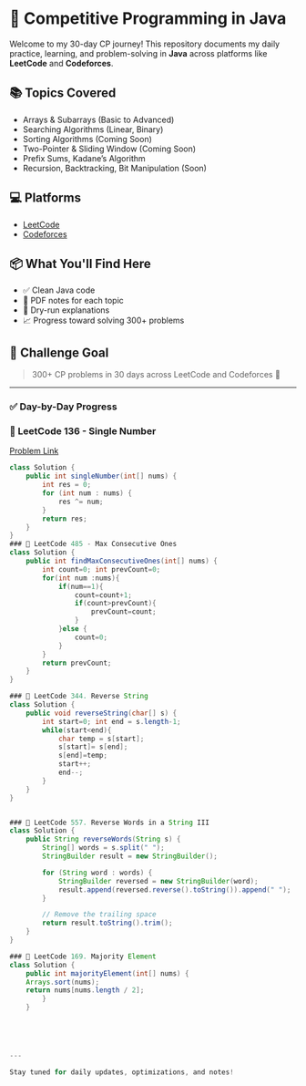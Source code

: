 # 🚀 Competitive Programming in Java

Welcome to my 30-day CP journey! This repository documents my daily practice, learning, and problem-solving in **Java** across platforms like **LeetCode** and **Codeforces**.

## 📚 Topics Covered
- Arrays & Subarrays (Basic to Advanced)
- Searching Algorithms (Linear, Binary)
- Sorting Algorithms (Coming Soon)
- Two-Pointer & Sliding Window (Coming Soon)
- Prefix Sums, Kadane’s Algorithm
- Recursion, Backtracking, Bit Manipulation (Soon)

## 💻 Platforms
- [LeetCode](https://leetcode.com/)
- [Codeforces](https://codeforces.com/)

## 📦 What You'll Find Here
- ✅ Clean Java code
- 📘 PDF notes for each topic
- 🧠 Dry-run explanations
- 📈 Progress toward solving 300+ problems

## 📅 Challenge Goal
> 300+ CP problems in 30 days across LeetCode and Codeforces 💪

---

### ✅ Day-by-Day Progress

### 🔹 LeetCode 136 - Single Number  
[Problem Link](https://leetcode.com/problems/single-number/)  
```java
class Solution {
    public int singleNumber(int[] nums) {
        int res = 0;
        for (int num : nums) {
            res ^= num;
        }
        return res;
    }
}
### 🔹 LeetCode 485 - Max Consecutive Ones
class Solution {
    public int findMaxConsecutiveOnes(int[] nums) {
        int count=0; int prevCount=0;
        for(int num :nums){
            if(num==1){
                count=count+1;
                if(count>prevCount){
                    prevCount=count;
                }
            }else {
                count=0;
            }
        }
        return prevCount;
    }
}

### 🔹 LeetCode 344. Reverse String
class Solution {
    public void reverseString(char[] s) {
        int start=0; int end = s.length-1;
        while(start<end){
            char temp = s[start];
            s[start]= s[end];
            s[end]=temp;
            start++;
            end--;
        }
    }
}


### 🔹 LeetCode 557. Reverse Words in a String III
class Solution {
    public String reverseWords(String s) {
        String[] words = s.split(" ");
        StringBuilder result = new StringBuilder();

        for (String word : words) {
            StringBuilder reversed = new StringBuilder(word);
            result.append(reversed.reverse().toString()).append(" ");
        }

        // Remove the trailing space
        return result.toString().trim();
    }
}

### 🔹 LeetCode 169. Majority Element
class Solution {
    public int majorityElement(int[] nums) {
    Arrays.sort(nums);
    return nums[nums.length / 2];
        }
    }





---

Stay tuned for daily updates, optimizations, and notes!